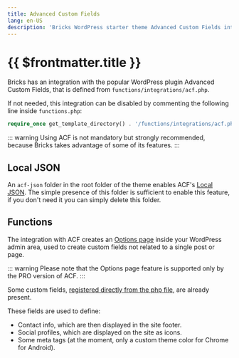 ```yaml
---
title: Advanced Custom Fields
lang: en-US
description: 'Bricks WordPress starter theme Advanced Custom Fields integration'
---
```


# {{ $frontmatter.title }}

Bricks has an integration with the popular WordPress plugin Advanced Custom Fields, that is defined from `functions/integrations/acf.php`.

If not needed, this integration can be disabled by commenting the following line inside `functions.php`:

```php
require_once get_template_directory() . '/functions/integrations/acf.php';
```

::: warning
Using ACF is not mandatory but strongly recommended, because Bricks takes advantage of some of its features.
:::

## Local JSON

An `acf-json` folder in the root folder of the theme enables ACF's [Local JSON](https://www.advancedcustomfields.com/resources/local-json/). The simple presence of this folder is sufficient to enable this feature, if you don't need it you can simply delete this folder.

## Functions

The integration with ACF creates an [Options page](https://www.advancedcustomfields.com/resources/options-page/) inside your WordPress admin area, used to create custom fields not related to a single post or page.

::: warning
Please note that the Options page feature is supported only by the PRO version of ACF.
:::

Some custom fields, [registered directly from the php file](https://www.advancedcustomfields.com/resources/register-fields-via-php/), are already present.

These fields are used to define:

*   Contact info, which are then displayed in the site footer.
*   Social profiles, which are displayed on the site as icons.
*   Some meta tags (at the moment, only a custom theme color for Chrome for Android).
